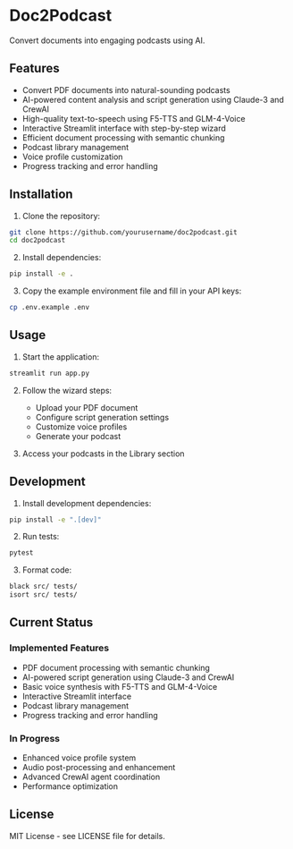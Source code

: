 # Doc2Podcast

Convert documents into engaging podcasts using AI.

## Features

- Convert PDF documents into natural-sounding podcasts
- AI-powered content analysis and script generation using Claude-3 and CrewAI
- High-quality text-to-speech using F5-TTS and GLM-4-Voice
- Interactive Streamlit interface with step-by-step wizard
- Efficient document processing with semantic chunking
- Podcast library management
- Voice profile customization
- Progress tracking and error handling

## Installation

1. Clone the repository:
```bash
git clone https://github.com/yourusername/doc2podcast.git
cd doc2podcast
```

2. Install dependencies:
```bash
pip install -e .
```

3. Copy the example environment file and fill in your API keys:
```bash
cp .env.example .env
```

## Usage

1. Start the application:
```bash
streamlit run app.py
```

2. Follow the wizard steps:
   - Upload your PDF document
   - Configure script generation settings
   - Customize voice profiles
   - Generate your podcast

3. Access your podcasts in the Library section

## Development

1. Install development dependencies:
```bash
pip install -e ".[dev]"
```

2. Run tests:
```bash
pytest
```

3. Format code:
```bash
black src/ tests/
isort src/ tests/
```

## Current Status

### Implemented Features
- PDF document processing with semantic chunking
- AI-powered script generation using Claude-3 and CrewAI
- Basic voice synthesis with F5-TTS and GLM-4-Voice
- Interactive Streamlit interface
- Podcast library management
- Progress tracking and error handling

### In Progress
- Enhanced voice profile system
- Audio post-processing and enhancement
- Advanced CrewAI agent coordination
- Performance optimization

## License

MIT License - see LICENSE file for details.
